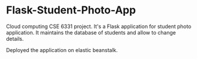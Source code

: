 # Flask-Student-Photo-App
Cloud computing CSE 6331 project. It's a Flask application for student photo application. It maintains the database of students and allow to change details.

Deployed the application on elastic beanstalk. 
